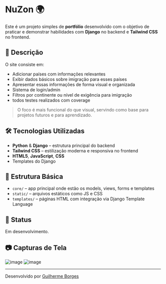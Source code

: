 # NuZon 🌍

Este é um projeto simples de **portfólio** desenvolvido com o objetivo de praticar e demonstrar habilidades com **Django** no backend e **Tailwind CSS** no frontend.

## 📌 Descrição

O site consiste em:

- Adicionar países com informações relevantes
- Exibir dados básicos sobre imigração para esses países
- Apresentar essas informações de forma visual e organizada
-  Sistema de login/admin
- Filtros por continente ou nível de exigência para imigração
- todos testes realizados com coverage

> O foco é mais funcional do que visual, servindo como base para projetos futuros e para aprendizado.

## 🛠 Tecnologias Utilizadas

- **Python** & **Django** – estrutura principal do backend
- **Tailwind CSS** – estilização moderna e responsiva no frontend
- **HTML5**, **JavaScript**, **CSS**
- Templates do Django

## 📁 Estrutura Básica

- `core/` – app principal onde estão os models, views, forms e templates
- `static/` – arquivos estáticos como JS e CSS
- `templates/` – páginas HTML com integração via Django Template Language

## 🚧 Status

Em desenvolvimento. 

## 📷 Capturas de Tela

![image](https://github.com/user-attachments/assets/cd411397-710c-4538-be80-2bda812e2911)
![image](https://github.com/user-attachments/assets/ed5bf793-ac01-40f4-975b-a0ac1c280596)



---

Desenvolvido por [Guilherme Borges](https://github.com/guilhermetborges)
